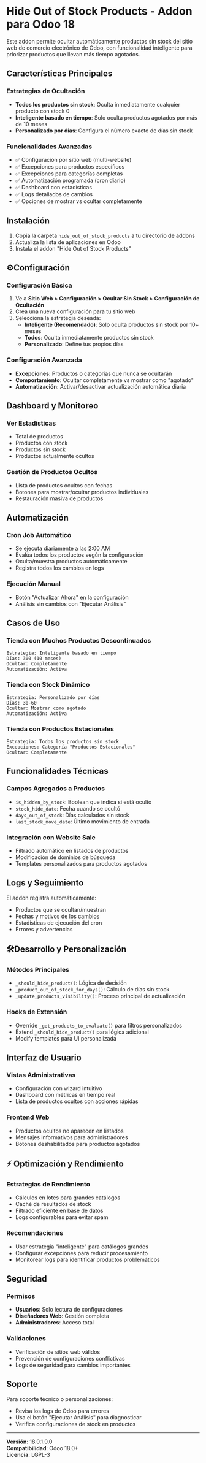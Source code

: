 # Hide Out of Stock Products - Addon para Odoo 18

Este addon permite ocultar automáticamente productos sin stock del sitio web de comercio electrónico de Odoo, con funcionalidad inteligente para priorizar productos que llevan más tiempo agotados.

## Características Principales

### Estrategias de Ocultación
- **Todos los productos sin stock**: Oculta inmediatamente cualquier producto con stock 0
- **Inteligente basado en tiempo**: Solo oculta productos agotados por más de 10 meses  
- **Personalizado por días**: Configura el número exacto de días sin stock

### Funcionalidades Avanzadas
- ✅ Configuración por sitio web (multi-website)
- ✅ Excepciones para productos específicos
- ✅ Excepciones para categorías completas
- ✅ Automatización programada (cron diario)
- ✅ Dashboard con estadísticas
- ✅ Logs detallados de cambios
- ✅ Opciones de mostrar vs ocultar completamente

## Instalación

1. Copia la carpeta `hide_out_of_stock_products` a tu directorio de addons
2. Actualiza la lista de aplicaciones en Odoo
3. Instala el addon "Hide Out of Stock Products"

## ⚙Configuración

### Configuración Básica
1. Ve a **Sitio Web > Configuración > Ocultar Sin Stock > Configuración de Ocultación**
2. Crea una nueva configuración para tu sitio web
3. Selecciona la estrategia deseada:
   - **Inteligente (Recomendado)**: Solo oculta productos sin stock por 10+ meses
   - **Todos**: Oculta inmediatamente productos sin stock
   - **Personalizado**: Define tus propios días

### Configuración Avanzada
- **Excepciones**: Productos o categorías que nunca se ocultarán
- **Comportamiento**: Ocultar completamente vs mostrar como "agotado"
- **Automatización**: Activar/desactivar actualización automática diaria

## Dashboard y Monitoreo

### Ver Estadísticas
- Total de productos
- Productos con stock
- Productos sin stock  
- Productos actualmente ocultos

### Gestión de Productos Ocultos
- Lista de productos ocultos con fechas
- Botones para mostrar/ocultar productos individuales
- Restauración masiva de productos

## Automatización

### Cron Job Automático
- Se ejecuta diariamente a las 2:00 AM
- Evalúa todos los productos según la configuración
- Oculta/muestra productos automáticamente
- Registra todos los cambios en logs

### Ejecución Manual
- Botón "Actualizar Ahora" en la configuración
- Análisis sin cambios con "Ejecutar Análisis"

## Casos de Uso

### Tienda con Muchos Productos Descontinuados
```
Estrategia: Inteligente basado en tiempo
Días: 300 (10 meses)
Ocultar: Completamente
Automatización: Activa
```

### Tienda con Stock Dinámico
```
Estrategia: Personalizado por días  
Días: 30-60
Ocultar: Mostrar como agotado
Automatización: Activa
```

### Tienda con Productos Estacionales
```
Estrategia: Todos los productos sin stock
Excepciones: Categoría "Productos Estacionales"
Ocultar: Completamente
```

## Funcionalidades Técnicas

### Campos Agregados a Productos
- `is_hidden_by_stock`: Boolean que indica si está oculto
- `stock_hide_date`: Fecha cuando se ocultó
- `days_out_of_stock`: Días calculados sin stock
- `last_stock_move_date`: Último movimiento de entrada

### Integración con Website Sale
- Filtrado automático en listados de productos
- Modificación de dominios de búsqueda
- Templates personalizados para productos agotados

## Logs y Seguimiento

El addon registra automáticamente:
- Productos que se ocultan/muestran
- Fechas y motivos de los cambios
- Estadísticas de ejecución del cron
- Errores y advertencias

## 🛠Desarrollo y Personalización

### Métodos Principales
- `_should_hide_product()`: Lógica de decisión
- `_product_out_of_stock_for_days()`: Cálculo de días sin stock
- `_update_products_visibility()`: Proceso principal de actualización

### Hooks de Extensión
- Override `_get_products_to_evaluate()` para filtros personalizados
- Extend `_should_hide_product()` para lógica adicional
- Modify templates para UI personalizada

## Interfaz de Usuario

### Vistas Administrativas
- Configuración con wizard intuitivo
- Dashboard con métricas en tiempo real
- Lista de productos ocultos con acciones rápidas

### Frontend Web
- Productos ocultos no aparecen en listados
- Mensajes informativos para administradores
- Botones deshabilitados para productos agotados

## ⚡ Optimización y Rendimiento

### Estrategias de Rendimiento
- Cálculos en lotes para grandes catálogos
- Caché de resultados de stock
- Filtrado eficiente en base de datos
- Logs configurables para evitar spam

### Recomendaciones
- Usar estrategia "inteligente" para catálogos grandes
- Configurar excepciones para reducir procesamiento
- Monitorear logs para identificar productos problemáticos

## Seguridad

### Permisos
- **Usuarios**: Solo lectura de configuraciones
- **Diseñadores Web**: Gestión completa
- **Administradores**: Acceso total

### Validaciones
- Verificación de sitios web válidos
- Prevención de configuraciones conflictivas
- Logs de seguridad para cambios importantes

##  Soporte

Para soporte técnico o personalizaciones:
- Revisa los logs de Odoo para errores
- Usa el botón "Ejecutar Análisis" para diagnosticar
- Verifica configuraciones de stock en productos

---

**Versión**: 18.0.1.0.0  
**Compatibilidad**: Odoo 18.0+  
**Licencia**: LGPL-3
